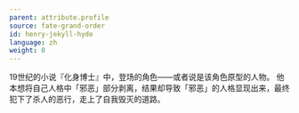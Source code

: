 ```yaml
---
parent: attribute.profile
source: fate-grand-order
id: henry-jekyll-hyde
language: zh
weight: 0
---
```


19世纪的小说『化身博士』中，登场的角色——或者说是该角色原型的人物。
他本想将自己人格中「邪恶」部分剥离，结果却导致「邪恶」的人格显现出来，最终犯下了杀人的恶行，走上了自我毁灭的道路。
